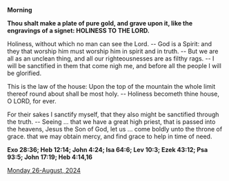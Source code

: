 **Morning**

**Thou shalt make a plate of pure gold, and grave upon it, like the engravings of a signet: HOLINESS TO THE LORD.**
 
Holiness, without which no man can see the Lord. -- God is a Spirit: and they that worship him must worship him in spirit and in truth. -- But we are all as an unclean thing, and all our righteousnesses are as filthy rags. -- I will be sanctified in them that come nigh me, and before all the people I will be glorified.
 
This is the law of the house: Upon the top of the mountain the whole limit thereof round about shall be most holy. -- Holiness becometh thine house, O LORD, for ever.
 
For their sakes I sanctify myself, that they also might be sanctified through the truth. -- Seeing ... that we have a great high priest, that is passed into the heavens, Jesus the Son of God, let us ... come boldly unto the throne of grace. that we may obtain mercy, and find grace to help in time of need.  

**Exo 28:36; Heb 12:14; John 4:24; Isa 64:6; Lev 10:3; Ezek 43:12; Psa 93:5; John 17:19; Heb 4:14,16**

[Monday 26-August, 2024](https://t.me/daily_light)
